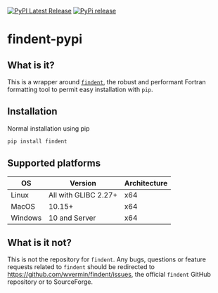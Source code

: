 [![PyPI Latest Release](https://img.shields.io/pypi/v/findent.svg)](https://pypi.org/project/findent/)
[![PyPi release](https://github.com/gnikit/findent-pypi/actions/workflows/main.yml/badge.svg)](https://github.com/gnikit/findent-pypi/actions/workflows/main.yml)

# findent-pypi

## What is it?

This is a wrapper around [`findent`](https://sourceforge.net/projects/findent/),
the robust and performant Fortran formatting tool to permit easy installation with `pip`.

## Installation

Normal installation using pip

```sh
pip install findent
```

## Supported platforms

| OS      | Version              | Architecture |
| ------- | -------------------- | ------------ |
| Linux   | All with GLIBC 2.27+ | x64          |
| MacOS   | 10.15+               | x64          |
| Windows | 10 and Server        | x64          |

## What is it not?

This is not the repository for `findent`. Any bugs, questions or feature requests related to `findent` should be redirected to
<https://github.com/wvermin/findent/issues>,
the official `findent` GitHub repository or to SourceForge.
